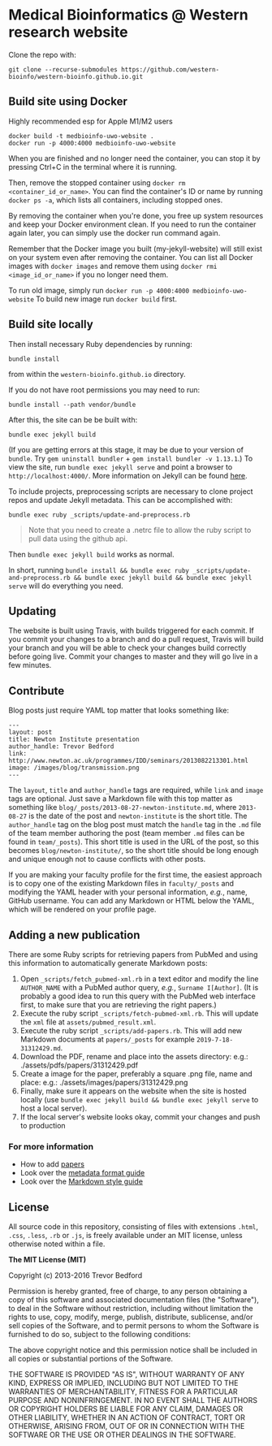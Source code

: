 # Medical Bioinformatics @ Western research website

Clone the repo with:
```
git clone --recurse-submodules https://github.com/western-bioinfo/western-bioinfo.github.io.git
```

## Build site using Docker

Highly recommended esp for Apple M1/M2 users

```
docker build -t medbioinfo-uwo-website .
docker run -p 4000:4000 medbioinfo-uwo-website

```
When you are finished and no longer need the container, you can stop it by pressing Ctrl+C in the terminal where it is running.

Then, remove the stopped container using `docker rm <container_id_or_name>`. You can find the container's ID or name by running `docker ps -a`, which lists all containers, including stopped ones.

By removing the container when you're done, you free up system resources and keep your Docker environment clean. If you need to run the container again later, you can simply use the docker run command again.

Remember that the Docker image you built (my-jekyll-website) will still exist on your system even after removing the container. You can list all Docker images with `docker images` and remove them using `docker rmi <image_id_or_name>` if you no longer need them.

To run old image, simply run 
`docker run -p 4000:4000 medbioinfo-uwo-website`
To build new image run `docker build` first.

## Build site locally

Then install necessary Ruby dependencies by running:
```
bundle install
```
from within the `western-bioinfo.github.io` directory.

If you do not have root permissions you may need to run:
```
bundle install --path vendor/bundle
```

After this, the site can be be built with:
```
bundle exec jekyll build
```

(If you are getting errors at this stage, it may be due to your version of `bundle`. Try `gem uninstall bundler` + `gem install bundler -v 1.13.1`.)
To view the site, run `bundle exec jekyll serve` and point a browser to `http://localhost:4000/`. More information on Jekyll can be found [here](http://jekyllrb.com/).

To include projects, preprocessing scripts are necessary to clone project repos and update Jekyll metadata. This can be accomplished with:
```
bundle exec ruby _scripts/update-and-preprocess.rb
```

> Note that you need to create a .netrc file to allow the ruby script to pull data using the github api.

Then `bundle exec jekyll build` works as normal.

In short, running `bundle install && bundle exec ruby _scripts/update-and-preprocess.rb && bundle exec jekyll build && bundle exec jekyll serve` will do everything you need.

## Updating

The website is built using Travis, with builds triggered for each commit. If you commit your changes to a branch and do a pull request, Travis will build your branch and you will be able to check your changes build correctly before going live. Commit your changes to master and they will go live in a few minutes.

## Contribute

Blog posts just require YAML top matter that looks something like:
```
---
layout: post
title: Newton Institute presentation
author_handle: Trevor Bedford
link: http://www.newton.ac.uk/programmes/IDD/seminars/2013082213301.html
image: /images/blog/transmission.png
---
```

The `layout`, `title` and `author_handle` tags are required, while `link` and `image` tags are optional. Just save a Markdown file with this top matter as something like `blog/_posts/2013-08-27-newton-institute.md`, where `2013-08-27` is the date of the post and `newton-institute` is the short title. The `author_handle` tag on the blog post must match the `handle` tag in the `.md` file of the team member authoring the post (team member `.md` files can be found in `team/_posts`). This short title is used in the URL of the post, so this becomes `blog/newton-institute/`, so the short title should be long enough and unique enough not to cause conflicts with other posts.

If you are making your faculty profile for the first time, the easiest approach is to copy one of the existing Markdown files in `faculty/_posts` and modifying the YAML header with your personal information, *e.g.*, name, GitHub username.  You can add any Markdown or HTML below the YAML, which will be rendered on your profile page.

## Adding a new publication

There are some Ruby scripts for retrieving papers from PubMed and using this information to automatically generate Markdown posts:

1. Open `_scripts/fetch_pubmed-xml.rb` in a text editor and modify the line `AUTHOR_NAME` with a PubMed author query, *e.g.*, `Surname I[Author]`.  (It is probably a good idea to run this query with the PubMed web interface first, to make sure that you are retrieving the right papers.)
2. Execute the ruby script `_scripts/fetch-pubmed-xml.rb`.  This will update the `xml` file at `assets/pubmed_result.xml`.
3. Execute the ruby script `_scripts/add-papers.rb`.  This will add new Markdown documents at `papers/_posts` for example `2019-7-18-31312429.md`.
4. Download the PDF, rename and place into the assets directory:
    e.g.: ./assets/pdfs/papers/31312429.pdf
5. Create a image for the paper, preferably a square .png file, name and place:
    e.g.: ./assets/images/papers/31312429.png
6. Finally, make sure it appears on the website when the site is hosted locally (use `bundle exec jekyll build && bundle exec jekyll serve` to host a local server).
7. If the local server's website looks okay, commit your changes and push to production

### For more information

* How to add [papers](https://github.com/shahcompbio/shahwebsite)
* Look over the [metadata format guide](http://bedford.io/guide/format/)
* Look over the [Markdown style guide](http://bedford.io/guide/style/)


## License

All source code in this repository, consisting of files with extensions `.html`, `.css`, `.less`, `.rb` or `.js`, is freely available under an MIT license, unless otherwise noted within a file.

**The MIT License (MIT)**

Copyright (c) 2013-2016 Trevor Bedford

Permission is hereby granted, free of charge, to any person obtaining a copy of this software and associated documentation files (the "Software"), to deal in the Software without restriction, including without limitation the rights to use, copy, modify, merge, publish, distribute, sublicense, and/or sell copies of the Software, and to permit persons to whom the Software is furnished to do so, subject to the following conditions:

The above copyright notice and this permission notice shall be included in all copies or substantial portions of the Software.

THE SOFTWARE IS PROVIDED "AS IS", WITHOUT WARRANTY OF ANY KIND, EXPRESS OR IMPLIED, INCLUDING BUT NOT LIMITED TO THE WARRANTIES OF MERCHANTABILITY, FITNESS FOR A PARTICULAR PURPOSE AND NONINFRINGEMENT. IN NO EVENT SHALL THE AUTHORS OR COPYRIGHT HOLDERS BE LIABLE FOR ANY CLAIM, DAMAGES OR OTHER LIABILITY, WHETHER IN AN ACTION OF CONTRACT, TORT OR OTHERWISE, ARISING FROM, OUT OF OR IN CONNECTION WITH THE SOFTWARE OR THE USE OR OTHER DEALINGS IN THE SOFTWARE.
